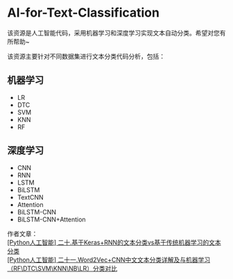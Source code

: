 # AI-for-Text-Classification
该资源是人工智能代码，采用机器学习和深度学习实现文本自动分类。希望对您有所帮助~

该资源主要针对不同数据集进行文本分类代码分析，包括：

## 机器学习

- LR
- DTC
- SVM
- KNN
- RF


## 深度学习
 
- CNN
- RNN
- LSTM
- BiLSTM
- TextCNN
- Attention
- BiLSTM-CNN
- BiLSTM-CNN+Attention


作者文章：<br />
[[Python人工智能] 二十.基于Keras+RNN的文本分类vs基于传统机器学习的文本分类](https://blog.csdn.net/Eastmount/article/details/105165164) <br />
[[Python人工智能] 二十一.Word2Vec+CNN中文文本分类详解及与机器学习（RF\DTC\SVM\KNN\NB\LR）分类对比](https://blog.csdn.net/Eastmount/article/details/107004660) <br />

